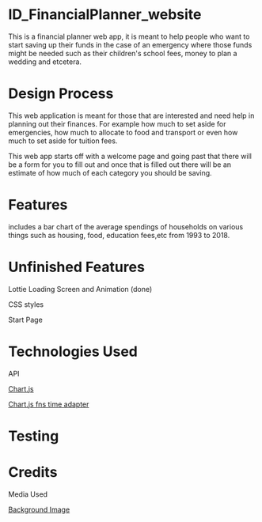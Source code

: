 # ID_FinancialPlanner_website
This is a financial planner web app, it is meant to help people who want to start saving up their funds in the case of an emergency where those funds might be needed such as their children's school fees, money to plan a wedding and etcetera.

# Design Process
This web application is meant for those that are interested and need help in planning out their finances. For example how much to set aside for emergencies, how much to allocate to food and transport or even how much to set aside for tuition fees. 

This web app starts off with a welcome page and going past that there will be a form for you to fill out and once that is filled out there will be an estimate of how much of each category you should be saving.

# Features
includes a bar chart of the average spendings of households on various things such as housing, food, education fees,etc from 1993 to 2018.

# Unfinished Features
Lottie Loading Screen and Animation (done)

CSS styles

Start Page

# Technologies Used
API

[Chart.js](https://cdn.jsdelivr.net/npm/chart.js@3.7.1/dist/chart.min.js)

[Chart.js fns time adapter](https://cdn.jsdelivr.net/npm/chartjs-adapter-date-fns/dist/chartjs-adapter-date-fns.bundle.min.js)


# Testing


# Credits

Media Used

[Background Image](https://wallpaperaccess.com/finance)



